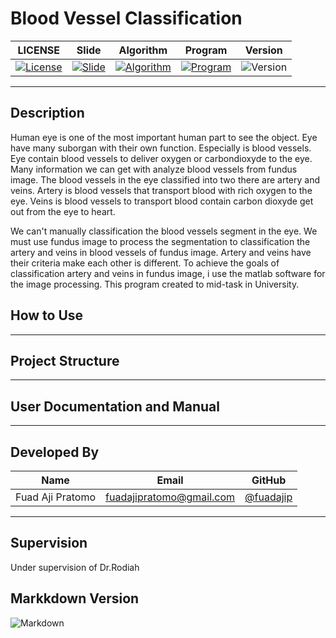 # Blood Vessel Classification


|LICENSE| Slide | Algorithm | Program | Version |
|-------|-------|-----------|----------|-------- |
|[![License](https://img.shields.io/badge/license-apache2.0-orange.svg)](https://github.com/fuadajip/bloodvessel-classification/blob/master/LICENSE)| [![Slide](https://img.shields.io/badge/slide-passed-yellowgreen.svg)](#) | [![Algorithm](https://img.shields.io/badge/algorithm-0%25-lightgrey.svg)](#) | [![Program](https://img.shields.io/badge/in%20progress-0%25-lightgrey.svg)](#) | ![Version](https://img.shields.io/badge/version-1.0-blue.svg) |

--------------------------------------------------

## Description

Human eye is one of the most important human part to see the object. Eye have many suborgan with their own function. Especially is blood vessels. Eye contain blood vessels to deliver oxygen or carbondioxyde to the eye. Many information we can get with analyze blood vessels from fundus image. The blood vessels in the eye classified into two there are artery and veins. Artery is blood vessels that transport blood with rich oxygen to the eye. Veins is blood vessels to transport blood contain carbon dioxyde get out from the eye to heart.

We can't manually classification the blood vessels segment in the eye. We must use fundus image to process the segmentation to classification the artery and veins in blood vessels of fundus image. Artery and veins have their criteria make each other is different. To achieve the goals of classification artery and veins in fundus image, i use the matlab software for the image processing. This program created to mid-task in University.

## How to Use

--------------------------------------------------

## Project Structure

--------------------------------------------------

## User Documentation and Manual

--------------------------------------------------

## Developed By

| Name                  | Email                 | GitHub |
|-----------------------|-----------------------|--------|
| Fuad Aji Pratomo      | fuadajipratomo@gmail.com | [@fuadajip](https://github.com/fuadajip)


---------------------------------------------------

## Supervision
Under supervision of Dr.Rodiah

## Markkdown Version

![Markdown](https://img.shields.io/badge/markdown-beta-orange.svg)


